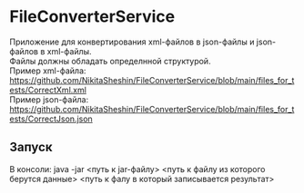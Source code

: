 # FileConverterService
Приложение для конвертирования xml-файлов в json-файлы и json-файлов в xml-файлы.<br>
Файлы должны обладать определнной структурой.<br>
Пример xml-файла: https://github.com/NikitaSheshin/FileConverterService/blob/main/files_for_tests/CorrectXml.xml<br>
Пример json-файла: https://github.com/NikitaSheshin/FileConverterService/blob/main/files_for_tests/CorrectJson.json


<h2>Запуск</h2>
В консоли: java -jar <путь к jar-файлу> <путь к файлу из которого берутся данные> <путь к фалу в который записывается результат>
